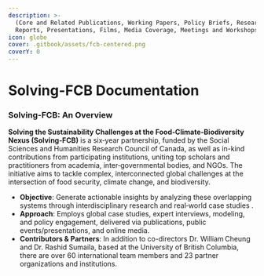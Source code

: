 ```yaml
---
description: >-
  (Core and Related Publications, Working Papers, Policy Briefs, Research
  Reports, Presentations, Films, Media Coverage, Meetings and Workshops)
icon: globe
cover: .gitbook/assets/fcb-centered.png
coverY: 0
---
```


# Solving-FCB Documentation

### Solving-FCB: An Overview

**Solving the Sustainability Challenges at the Food‑Climate‑Biodiversity Nexus (Solving‑FCB)** is a six‑year partnership, funded by the Social Sciences and Humanities Research Council of Canada, as well as in-kind contributions from participating institutions, uniting top scholars and practitioners from academia, inter‑governmental bodies, and NGOs. The initiative aims to tackle complex, interconnected global challenges at the intersection of food security, climate change, and biodiversity.

* **Objective**: Generate actionable insights by analyzing these overlapping systems through interdisciplinary research and real‑world case studies .
* **Approach**: Employs global case studies, expert interviews, modeling, and policy engagement, delivered via publications, public events/presentations, and online media.
* **Contributors & Partners**: In addition to co-directors Dr. William Cheung and Dr. Rashid Sumaila, based at the University of British Columbia, there are over 60 international team members and 23 partner organizations and institutions.


